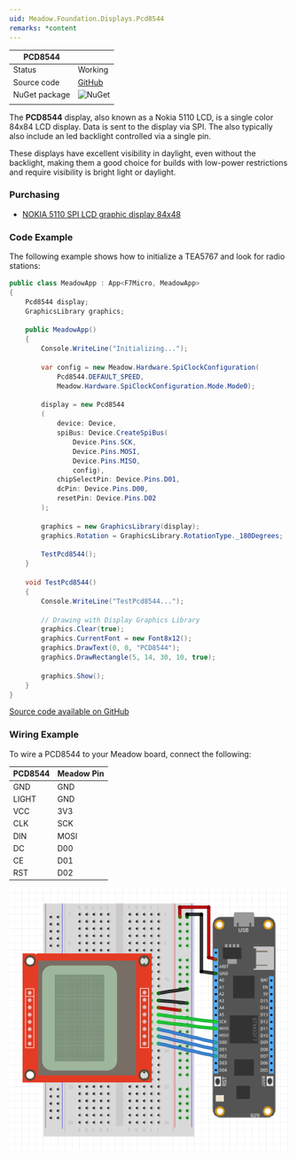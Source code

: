 ```yaml
---
uid: Meadow.Foundation.Displays.Pcd8544
remarks: *content
---
```


| PCD8544       |             |
|---------------|-------------|
| Status        | Working     |
| Source code   | [GitHub](https://github.com/WildernessLabs/Meadow.Foundation/tree/master/Source/Meadow.Foundation.Peripherals/Displays.PCD8544) |
| NuGet package | ![NuGet](https://img.shields.io/nuget/v/Meadow.Foundation.Displays.PCD8854.svg?label=NuGet) |
| | |


The **PCD8544** display, also known as a Nokia 5110 LCD, is a single color 84x84 LCD display. Data is sent to the display via SPI. The also typically also include an led backlight controlled via a single pin. 

These displays have excellent visibility in daylight, even without the backlight, making them a good choice for builds with low-power restrictions and require visibility is bright light or daylight.

### Purchasing

* [NOKIA 5110 SPI LCD graphic display 84x48](https://www.ebay.com/sch/i.html?LH_CAds=&_ex_kw=&_fpos=&_fspt=1&_mPrRngCbx=1&_nkw=Nokia+5110+arduino&_sacat=&_sadis=&_sop=12&_udhi=&_udlo=&_fosrp=1)

### Code Example

The following example shows how to initialize a TEA5767 and look for radio stations:

```csharp
public class MeadowApp : App<F7Micro, MeadowApp>
{
    Pcd8544 display;
    GraphicsLibrary graphics;

    public MeadowApp()
    {
        Console.WriteLine("Initializing...");

        var config = new Meadow.Hardware.SpiClockConfiguration(
            Pcd8544.DEFAULT_SPEED, 
            Meadow.Hardware.SpiClockConfiguration.Mode.Mode0);

        display = new Pcd8544
        (
            device: Device,
            spiBus: Device.CreateSpiBus(
                Device.Pins.SCK, 
                Device.Pins.MOSI, 
                Device.Pins.MISO, 
                config),
            chipSelectPin: Device.Pins.D01,
            dcPin: Device.Pins.D00,
            resetPin: Device.Pins.D02
        );

        graphics = new GraphicsLibrary(display);
        graphics.Rotation = GraphicsLibrary.RotationType._180Degrees;

        TestPcd8544();
    }

    void TestPcd8544() 
    {
        Console.WriteLine("TestPcd8544...");

        // Drawing with Display Graphics Library
        graphics.Clear(true);
        graphics.CurrentFont = new Font8x12();
        graphics.DrawText(0, 0, "PCD8544");
        graphics.DrawRectangle(5, 14, 30, 10, true);

        graphics.Show();
    }
}
```

[Source code available on GitHub](https://github.com/WildernessLabs/Meadow.Foundation/tree/master/Source/Meadow.Foundation.Peripherals/Displays.Pcd8544/Samples/Displays.PCD8854_Sample) 

### Wiring Example

 To wire a PCD8544 to your Meadow board, connect the following:

| PCD8544 | Meadow Pin |
|---------|------------|
| GND     | GND        |
| LIGHT   | GND        |
| VCC     | 3V3        |
| CLK     | SCK        |
| DIN     | MOSI       |
| DC      | D00        |
| CE      | D01        |
| RST     | D02        |

![](../../API_Assets/Meadow.Foundation.Displays.Pcd8544/PCD8544_Frizzing.png)
